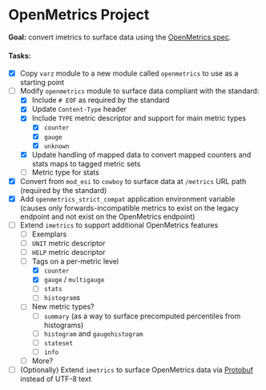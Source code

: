 # OpenMetrics Project

**Goal:** convert imetrics to surface data using the [OpenMetrics spec](https://github.com/OpenObservability/OpenMetrics/blob/main/specification/OpenMetrics.md).

#### Tasks:

- [x] Copy `varz` module to a new module called `openmetrics` to use as a starting point
- [ ] Modify `openmetrics` module to surface data compliant with the standard:
  - [x] Include `# EOF` as required by the standard
  - [x] Update `Content-Type` header
  - [x] Include `TYPE` metric descriptor and support for main metric types
    - [x] `counter`
    - [x] `gauge`
    - [x] `unknown`
  - [x] Update handling of mapped data to convert mapped counters and stats maps to tagged metric sets
  - [ ] Metric type for stats
- [x] Convert from `mod_esi` to `cowboy` to surface data at `/metrics` URL path (required by the standard)
- [x] Add `openmetrics_strict_compat` application environment variable (causes only forwards-incompatible metrics to exist on the legacy endpoint and not exist on the OpenMetrics endpoint)
- [ ] Extend `imetrics` to support additional OpenMetrics features
  - [ ] Exemplars
  - [ ] `UNIT` metric descriptor
  - [ ] `HELP` metric descriptor
  - [ ] Tags on a per-metric level
    - [x] `counter`
    - [x] `gauge` / `multigauge`
    - [ ] `stats`
    - [ ] `histogram`s
  - [ ] New metric types?
    - [ ] `summary` (as a way to surface precomputed percentiles from histograms)
    - [ ] `histogram` and `gaugehistogram`
    - [ ] `stateset`
    - [ ] `info`
  - [ ] More?
- [ ] (Optionally) Extend `imetrics` to surface OpenMetrics data via [Protobuf](https://github.com/OpenObservability/OpenMetrics/blob/main/specification/OpenMetrics.md#protobuf-format) instead of UTF-8 text
